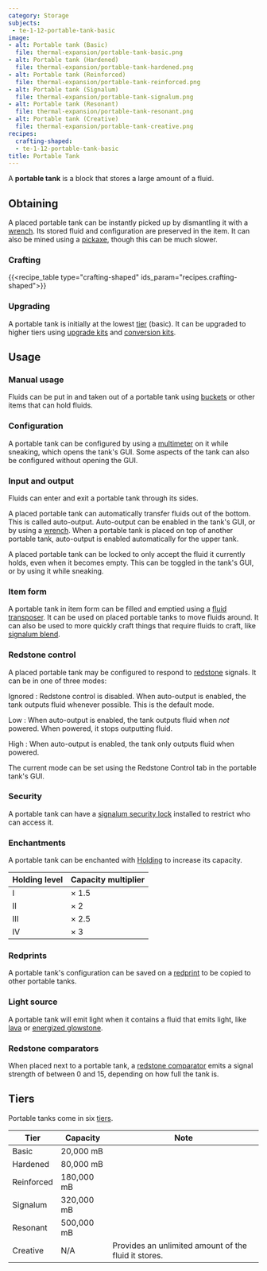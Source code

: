 ```yaml
---
category: Storage
subjects:
 - te-1-12-portable-tank-basic
image:
- alt: Portable tank (Basic)
  file: thermal-expansion/portable-tank-basic.png
- alt: Portable tank (Hardened)
  file: thermal-expansion/portable-tank-hardened.png
- alt: Portable tank (Reinforced)
  file: thermal-expansion/portable-tank-reinforced.png
- alt: Portable tank (Signalum)
  file: thermal-expansion/portable-tank-signalum.png
- alt: Portable tank (Resonant)
  file: thermal-expansion/portable-tank-resonant.png
- alt: Portable tank (Creative)
  file: thermal-expansion/portable-tank-creative.png
recipes:
  crafting-shaped:
  - te-1-12-portable-tank-basic
title: Portable Tank
---
```


A **portable tank** is a block that stores a large amount of a fluid.


Obtaining
---------

A placed portable tank can be instantly picked up by dismantling it with a
[wrench](../../wrenches/). Its stored fluid and configuration are preserved in
the item. It can also be mined using a
[pickaxe](https://minecraft.gamepedia.com/Pickaxe), though this can be much
slower.

### Crafting
{{<recipe_table type="crafting-shaped" ids_param="recipes.crafting-shaped">}}

### Upgrading
A portable tank is initially at the lowest [tier](#tiers) (basic). It can be
upgraded to higher tiers using [upgrade kits](../../thermal-foundation/upgrade-kits/) and
[conversion kits](../../thermal-foundation/conversion-kits/).


Usage
-----

### Manual usage
Fluids can be put in and taken out of a portable tank using
[buckets](https://minecraft.gamepedia.com/Buckets) or other items that can hold
fluids.

### Configuration
A portable tank can be configured by using a [multimeter](../../thermal-foundation/multimeter/) on
it while sneaking, which opens the tank's GUI. Some aspects of the tank can also
be configured without opening the GUI.

### Input and output
Fluids can enter and exit a portable tank through its sides.

A placed portable tank can automatically transfer fluids out of the bottom. This
is called auto-output. Auto-output can be enabled in the tank's GUI, or by using
a [wrench](../../wrenches/). When a portable tank is placed on top of another
portable tank, auto-output is enabled automatically for the upper tank.

A placed portable tank can be locked to only accept the fluid it currently
holds, even when it becomes empty. This can be toggled in the tank's GUI, or by
using it while sneaking.

### Item form
A portable tank in item form can be filled and emptied using a [fluid
transposer](../fluid-transposer/). It can be used on placed portable tanks to
move fluids around. It can also be used to more quickly craft things that
require fluids to craft, like [signalum blend](../../thermal-foundation/signalum-blend/).

### Redstone control
A placed portable tank may be configured to respond to
[redstone](https://minecraft.gamepedia.com/Redstone) signals. It can be in one
of three modes:

Ignored
: Redstone control is disabled. When auto-output is enabled, the tank outputs
fluid whenever possible. This is the default mode.

Low
: When auto-output is enabled, the tank outputs fluid when *not* powered. When
powered, it stops outputting fluid.

High
: When auto-output is enabled, the tank only outputs fluid when powered.

The current mode can be set using the Redstone Control tab in the portable
tank's GUI.

### Security
A portable tank can have a [signalum security
lock](../../thermal-foundation/signalum-security-lock/) installed to restrict who can access it.

### Enchantments
A portable tank can be enchanted with [Holding](../../cofh-core/holding/) to increase its
capacity.

| Holding level | Capacity multiplier |
|---|---|
| I | × 1.5 |
| II | × 2 |
| III | × 2.5 |
| IV | × 3 |


### Redprints
A portable tank's configuration can be saved on a [redprint](../../thermal-foundation/redprint/) to
be copied to other portable tanks.

### Light source
A portable tank will emit light when it contains a fluid that emits light, like
[lava](https://minecraft.gamepedia.com/Lava) or [energized
glowstone](../../thermal-foundation/energized-glowstone/).

### Redstone comparators
When placed next to a portable tank, a [redstone
comparator](https://minecraft.gamepedia.com/Redstone_Comparator) emits a signal
strength of between 0 and 15, depending on how full the tank is.


Tiers
-----

Portable tanks come in six [tiers](../../thermal-foundation/tiers/).



| Tier | Capacity | Note |
|---|---|---|
| Basic | 20,000 mB |
| Hardened | 80,000 mB |
| Reinforced | 180,000 mB |
| Signalum | 320,000 mB |
| Resonant | 500,000 mB |
| Creative | N/A | Provides an unlimited amount of the fluid it stores. |



